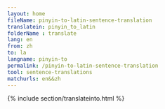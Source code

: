 ```yaml
---
layout: home
fileName: pinyin-to-latin-sentence-translation
translatein: pinyin_to_latin
folderName : translate
lang: en
from: zh
to: la
langname: pinyin-to
permalink: /pinyin-to-latin-sentence-translation
tool: sentence-translations
matchurls: en&&zh
---
```

{% include section/translateinto.html %}
